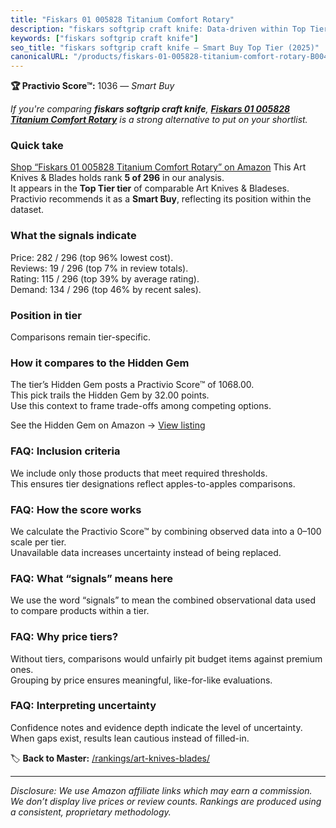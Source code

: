 ```yaml
---
title: "Fiskars 01 005828 Titanium Comfort Rotary"
description: "fiskars softgrip craft knife: Data-driven within Top Tier ranking using the Practivio Score™. Positioned by quality, value, demand, findability, momentum."
keywords: ["fiskars softgrip craft knife"]
seo_title: "fiskars softgrip craft knife — Smart Buy Top Tier (2025)"
canonicalURL: "/products/fiskars-01-005828-titanium-comfort-rotary-B004YF8RJS/"
---
```


**🏆 Practivio Score™:** 1036 — _Smart Buy_


*If you're comparing **fiskars softgrip craft knife**, **[Fiskars 01 005828 Titanium Comfort Rotary](https://www.amazon.com/dp/B004YF8RJS?tag=practivio-20)** is a strong alternative to put on your shortlist.*
### Quick take
[Shop “Fiskars 01 005828 Titanium Comfort Rotary” on Amazon](https://www.amazon.com/dp/B004YF8RJS?tag=practivio-20)
This Art Knives & Blades holds rank **5 of 296** in our analysis.  
It appears in the **Top Tier tier** of comparable Art Knives & Bladeses.  
Practivio recommends it as a **Smart Buy**, reflecting its position within the dataset.

### What the signals indicate
Price: 282 / 296 (top 96% lowest cost).  
Reviews: 19 / 296 (top 7% in review totals).  
Rating: 115 / 296 (top 39% by average rating).  
Demand: 134 / 296 (top 46% by recent sales).

### Position in tier
Comparisons remain tier-specific.

### How it compares to the Hidden Gem
The tier’s Hidden Gem posts a Practivio Score™ of 1068.00.  
This pick trails the Hidden Gem by 32.00 points.  
Use this context to frame trade-offs among competing options.  

See the Hidden Gem on Amazon → [View listing](https://www.amazon.com/dp/B016ISHAC8?tag=practivio-20)

### FAQ: Inclusion criteria
We include only those products that meet required thresholds.  
This ensures tier designations reflect apples-to-apples comparisons.

### FAQ: How the score works
We calculate the Practivio Score™ by combining observed data into a 0–100 scale per tier.  
Unavailable data increases uncertainty instead of being replaced.

### FAQ: What “signals” means here
We use the word “signals” to mean the combined observational data used to compare products within a tier.

### FAQ: Why price tiers?
Without tiers, comparisons would unfairly pit budget items against premium ones.  
Grouping by price ensures meaningful, like-for-like evaluations.

### FAQ: Interpreting uncertainty
Confidence notes and evidence depth indicate the level of uncertainty.  
When gaps exist, results lean cautious instead of filled-in.


🏷️ **Back to Master:** [/rankings/art-knives-blades/](/rankings/art-knives-blades/)

---
_Disclosure: We use Amazon affiliate links which may earn a commission. We don’t display live prices or review counts. Rankings are produced using a consistent, proprietary methodology._
